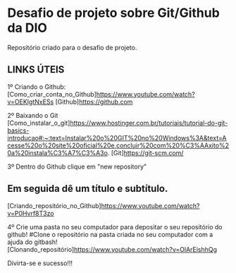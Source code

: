 # Desafio de projeto sobre Git/Github da DIO
Repositório criado para o desafio de projeto.

## LINKS ÚTEIS 

1º Criando o Github:
[Como_criar_conta_no_Github]https://www.youtube.com/watch?v=OEKIgtNxESs
[Github]https://github.com

2º Baixando o Git
[Como_instalar_o_git]https://www.hostinger.com.br/tutoriais/tutorial-do-git-basics-introducao#:~:text=Instalar%20o%20GIT%20no%20Windows%3A&text=Acesse%20o%20site%20oficial%20e,concluir%20com%20%C3%AAxito%20a%20instala%C3%A7%C3%A3o.
[Git]https://git-scm.com/

3º Dentro do Github clique em "new repository"
## Em seguida dê um título e subtítulo.
[Criando_repositório_no_Github]https://www.youtube.com/watch?v=P0Hvrf8T3zo

4º Crie uma pasta no seu computador para depositar o seu repositório do github!
#Clone o repositório na pasta criada no seu computador com a ajuda do gitbash!  
[Clonando_repositório]https://www.youtube.com/watch?v=OlArEishhQg

Divirta-se e sucesso!!!
